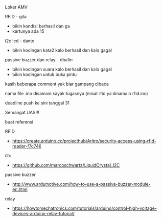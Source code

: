Loker AMV

RFID - gita
- bikin kondisi berhasil dan ga
- kartunya ada 15

i2c lcd - danto
- bikin kodingan kata2 kalo berhasil dan kalo gagal

passive buzzer dan relay - dhafin
- bikin kodingan suara kalo berhasil dan kalo gagal
- bikin kodingan untuk buka pintu

kasih beberapa comment yak biar gampang dibaca

nama file .ino disamain kayak tugasnya (misal rfid ya dinamain rfid.ino)

deadline push ke sini tanggal 31

Semangat UAS!!!

buat referensi

RFID
- https://create.arduino.cc/projecthub/Aritro/security-access-using-rfid-reader-f7c746

i2c
- https://github.com/marcoschwartz/LiquidCrystal_I2C

passive buzzer
- http://www.ardumotive.com/how-to-use-a-passive-buzzer-module-en.html

relay
- https://howtomechatronics.com/tutorials/arduino/control-high-voltage-devices-arduino-relay-tutorial/
